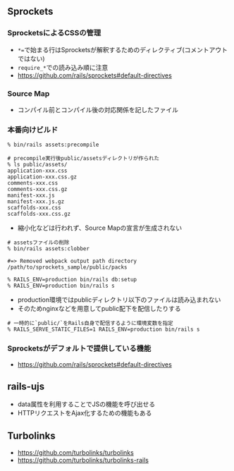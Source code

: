 ## Sprockets
### SprocketsによるCSSの管理
- `*=`で始まる行はSprocketsが解釈するためのディレクティブ(コメントアウトではない)
- `require_*`での読み込み順に注意
- https://github.com/rails/sprockets#default-directives

### Source Map
- コンパイル前とコンパイル後の対応関係を記したファイル

### 本番向けビルド
```
% bin/rails assets:precompile

# precompile実行後public/assetsディレクトリが作られた
% ls public/assets/
application-xxx.css
application-xxx.css.gz
comments-xxx.css
comments-xxx.css.gz
manifest-xxx.js
manifest-xxx.js.gz
scaffolds-xxx.css
scaffolds-xxx.css.gz
```
- 縮小化などは行われず、Source Mapの宣言が生成されない

```
# assetsファイルの削除
% bin/rails assets:clobber

#=> Removed webpack output path directory /path/to/sprockets_sample/public/packs
```

```
% RAILS_ENV=production bin/rails db:setup
% RAILS_ENV=production bin/rails s
```
- production環境ではpublicディレクトリ以下のファイルは読み込まれない
- そのためnginxなどを用意してpublic配下を配信したりする

```
# 一時的に`public/`をRails自身で配信するように環境変数を指定
% RAILS_SERVE_STATIC_FILES=1 RAILS_ENV=production bin/rails s
```

### Sprocketsがデフォルトで提供している機能
- https://github.com/rails/sprockets#default-directives

## rails-ujs
- data属性を利用することでJSの機能を呼び出せる
- HTTPリクエストをAjax化するための機能もある

## Turbolinks
- https://github.com/turbolinks/turbolinks
- https://github.com/turbolinks/turbolinks-rails
